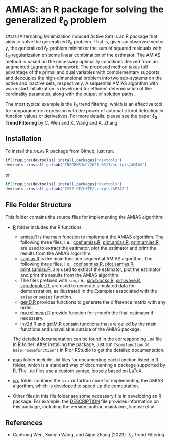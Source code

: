 # AMIAS: an R package for solving the generalized $\ell_0$ problem

`AMIAS` (Alternating Minimization Induced Active Set) is an R package that aims to solve the generalized $\ell_0$ problem. That is, given an observed vector $y$, the generalized $\ell_0$ problem minimizer the sum of squared residuals with $\ell_0$-regularization on some linear combination of the estimator. The AMIAS method is based on the necessary optimality conditions derived from an augmented Lagrangian framework. The proposed method takes full advantage of the primal and dual variables with complementary supports, and decouples the high-dimensional problem into two sub-systems on the active and inactive sets, respectively. A sequential AMIAS algorithm with warm start initialization is developed for efficient determination of the cardinality parameter, along with the output of solution paths.

The most typical example is the $\ell_0$ trend filtering, which is an effective tool for nonparametric regression with the power of automatic knot detection
in function values or derivatives. For more details, please see the paper **$\ell_0$ Trend Filtering** by C. Wen and X. Wang and A. Zhang. 


## Installation

To install the `AMIAS` R package from Github, just run:
```r
if(!require(devtools)) install.packages('devtools')
devtools::install_github("INFORMSJoC/2021.0313/scripts/AMIAS")
```
or

```r
if(!require(devtools)) install.packages('devtools')
devtools::install_github("C2S2-HF/L0TF/scripts/AMIAS")
```

## File Folder Structure

This folder contains the source files for implementing the AMIAS algorithm:

- [R](R) folder includes the R functions.
    - [amias.R](amias.R) is the main function to implement the AMIAS algorithm. The following three files, i.e., [coef.amias.R](coef.amias.R), [plot.amias.R](plot.amias.R), [print.amias.R](print.amias.R), are used to extract the estimator, plot the estimator and print the results from the AMIAS algorithm.
    - [samias.R](samias.R) is the main function sequential AMIAS algorithm. The following three files, i.e., [coef.samias.R](coef.samias.R), [plot.samias.R](plot.samias.R), [print.samias.R](print.samias.R), are used to extract the estimator, plot the estimator and print the results from the AMIAS algorithm.
    - The files prefixed with `sim`, i.e., [sim.blocks.R](sim.blocks.R), [sim.wave.R](sim.wave.R), [sim.doppler.R](sim.doppler.R), are used to generate simulated data for demonstration, as illustrated in the Examples associated with the `amias` or `samias` function.
    - [genD.R](genD.R) provides functions to generate the difference matrix with any order.
    - [my.rollmean.R](my.rollmean.R) provide function for smooth the final estimator if necessary.
    - [inv2d.R](inv2d.R) and [getM.R](getM.R) contain functions that are called by the main functions and unavailable outside of the AMIAS package.
    
   The detailed documentation can be found in the corresponding `.Rd` file in [R](R) folder. After installing the package, just run `?somefunction` or `help("somefunction")` in R or RStudio to get the detailed documentation.

- [man](man) folder include `.Rd` files for documenting each function listed in [R](R) folder, which is a standard way of documenting a package supported by R. The `.Rd` files use a custom syntax, loosely based on LaTeX.

- [src](src) folder contains the c++ or fortran code for implementing the AMIAS algorithm, which is developed to speed up the computation.

- Other files in this file folder are some necessary file in developing an R package. For example, the [DESCRIPTION](DESCRIPTION) file provides information on this package, including the version, author, maintainer, license et al..


## References

- Canhong Wen, Xueqin Wang, and Aijun Zhang (2023). $\ell_0$ Trend Filtering. 
